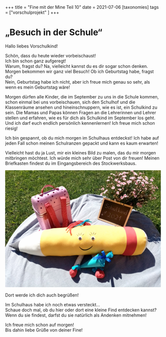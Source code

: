 +++
title = "Fine mit der Mine Teil 10"
date = 2021-07-06
[taxonomies]
tags = ["vorschulprojekt" ]
+++

# „Besuch in der Schule“

Hallo liebes Vorschulkind!

Schön, dass du heute wieder vorbeischaust!  
Ich bin schon ganz aufgeregt!  
Warum, fragst du? Na, vielleicht kannst du es dir sogar schon denken. Morgen bekommen wir ganz viel Besuch! Ob ich Geburtstag habe, fragst du?  
Nein, Geburtstag habe ich nicht, aber ich freue mich genau so sehr, als wenn es mein Geburtstag wäre!

Morgen dürfen alle Kinder, die im September zu uns in die Schule kommen, schon einmal bei uns vorbeischauen, sich den Schulhof und die Klassenräume ansehen und hineinschnuppern, wie es ist, ein Schulkind zu sein. Die Mamas und Papas können Fragen an die Lehrerinnen und Lehrer stellen und erfahren, wie es für dich als Schulkind im September los geht. Und ich darf euch endlich persönlich kennenlernen! Ich freue mich schon riesig!

Ich bin gespannt, ob du mich morgen im Schulhaus entdeckst! Ich habe auf jeden Fall schon meinen Schulranzen gepackt und kann es kaum erwarten!

Vielleicht hast du ja Lust, mir ein kleines Bild zu malen, das du mir morgen mitbringen möchtest. Ich würde mich sehr über Post von dir freuen! Meinen Briefkasten findest du im Eingangsbereich des Stockwerksbaus.

![Fines erster Schultag](images/Fine-als-Schulkind-1024x768.png)

Dort werde ich dich auch begrüßen!

Im Schulhaus habe ich noch etwas versteckt…  
Schaue doch mal, ob du hier oder dort eine kleine Find entdecken kannst? Wenn du sie findest, darfst du sie natürlich als Andenken mitnehmen!

Ich freue mich schon auf morgen!  
Bis dahin liebe Grüße von deiner Fine!

